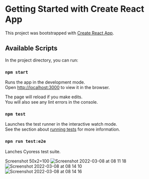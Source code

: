 # Getting Started with Create React App

This project was bootstrapped with [Create React App](https://github.com/facebook/create-react-app).

## Available Scripts

In the project directory, you can run:

### `npm start`

Runs the app in the development mode.\
Open [http://localhost:3000](http://localhost:3000) to view it in the browser.

The page will reload if you make edits.\
You will also see any lint errors in the console.

### `npm test`

Launches the test runner in the interactive watch mode.\
See the section about [running tests](https://facebook.github.io/create-react-app/docs/running-tests) for more information.

### `npn run test:e2e`

Lanches Cyoress test suite.


Screenshot 50x2=100
![Screenshot 2022-03-08 at 08 11 18](https://user-images.githubusercontent.com/93665740/157194472-ae34fd0a-d025-422b-9268-ac882feeefc5.png)
![Screenshot 2022-03-08 at 08 14 10](https://user-images.githubusercontent.com/93665740/157194802-83d86b72-4c51-4ce1-8f80-80ec368ab82f.png)
![Screenshot 2022-03-08 at 08 14 16](https://user-images.githubusercontent.com/93665740/157194808-b36ef8fc-4493-49ad-ac3b-1674d528ba3b.png)
